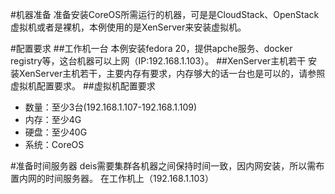 #机器准备
准备安装CoreOS所需运行的机器，可是是CloudStack、OpenStack虚拟机或者是裸机，本例使用的是XenServer来安装虚拟机。

#配置要求
##工作机一台
本例安装fedora 20，提供apche服务、docker registry等，这台机器可以上网（IP:192.168.1.103）。
##XenServer主机若干
安装XenServer主机若干，主要内存有要求，内存够大的话一台也是可以的，请参照虚拟机配置要求。
##虚拟机配置要求
- 数量：至少3台(192.168.1.107-192.168.1.109)
- 内存：至少4G
- 硬盘：至少40G
- 系统：CoreOS

#准备时间服务器
deis需要集群各机器之间保持时间一致，因内网安装，所以需布置内网的时间服务器。
在工作机上（192.168.1.103）